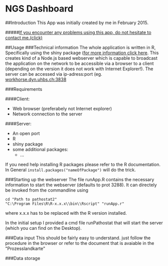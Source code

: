 # NGS Dashboard 
##Introduction
This App was initially created by me in February 2015.

#####[If you encounter any problems using this app, do not hesitate to contact me.(click)](mailto:jgsponer@gmail.com)

##Usage
###Technical information
The whole application is written in R, Specifically using the shiny package ([for more information click here](http://shiny.rstudio.com/). This creates kind of a Node.js based webserver which is capable to broadcast the application on the network to be accessible via a browser to a client (depending on the version it does not work with Internet Explorer!). The server can be accessed via ip-adress:port (eg. [workhorse.dyn.uhbs.ch:3838](workhorse.dyn.uhbs.ch:3838)

###Requirements

####Client:
* Web browser (preferabely not Internet explorer)
* Network connection to the server

####Server:
* An open port
* R
* shiny package
* some additional packages:
  - ...

If you need help installing R packages please refer to the R documentation. In General ```install.packages("nameOfPackage")``` will do the trick.

###Starting up the webserver
The file runApp.R contains the necessary information to start the webserver (defaults to prot 3288). It can directely be invoked from the commandline using 

```
cd "Path to pathostat2"
"C:\Program Files\R\R-x.x.x\\bin\\Rscript" "runApp.r"
```
where x.x.x has to be replaced with the R version installed.

In the initial setup I provided a cmd file runPathostat that will start the server (which you can find on the Desktop).

###Data input
This should be fairly easy to understand. just follow the procedure in the browser or refer to the document that is avaiable in the "Prozesslandkarte"

###Data storage


